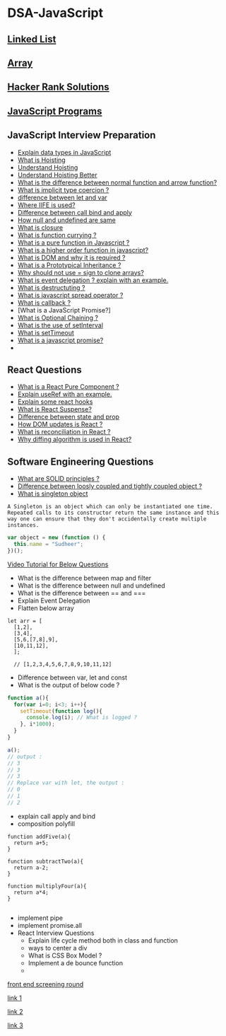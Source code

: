 # DSA-JavaScript

## [Linked List](https://github.com/subratsir/DSA-JavaScript/blob/main/subratsir/linked-list.md)

## [Array](https://github.com/subratsir/DSA-JavaScript/blob/main/subratsir/arrays.md)

## [Hacker Rank Solutions](https://github.com/subratsir/DSA-JavaScript/tree/main/subratsir)

## [JavaScript Programs](https://github.com/subratsir/DSA-JavaScript/blob/main/subratsir/javascript-programs.md)

## JavaScript Interview Preparation

- [Explain data types in JavaScript](https://github.com/subratsir/DSA-JavaScript/blob/main/subratsir/data-types.md)
- [What is Hoisting](https://github.com/subratsir/DSA-JavaScript/blob/main/subratsir/what-is-hoisting.md)
- [Understand Hoisting](https://github.com/subratsir/DSA-JavaScript/blob/main/subratsir/Hoisting-In-JavaScript.md)
- [Understand Hoisting Better](https://github.com/subratsir/DSA-JavaScript/blob/main/subratsir/Understand-Hoisting-Better.md)
- [What is the difference between normal function and arrow function?](https://github.com/subratsir/DSA-JavaScript/blob/main/subratsir/difference-between-normal-function-and-arrow-function.md)
- [What is implicit type coercion ?](https://github.com/subratsir/DSA-JavaScript/blob/main/subratsir/implicit-type-coercion.md)
- [difference between let and var](https://github.com/subratsir/DSA-JavaScript/blob/main/subratsir/difference-between-let-var.md)
- [Where IIFE is used?](https://github.com/subratsir/DSA-JavaScript/blob/main/subratsir/difference-between-let-var.md)
- [Difference between call bind and apply](https://github.com/subratsir/DSA-JavaScript/blob/main/subratsir/difference%20between%20call%20bind%20and%20apply.md)
- [How null and undefined are same](https://github.com/subratsir/DSA-JavaScript/blob/main/subratsir/How%20null%20and%20undefined%20are%20same%20in%20javascript.md)
- [What is closure](https://github.com/subratsir/DSA-JavaScript/blob/main/subratsir/what-is-closure.md)
- [What is function currying ?](https://github.com/subratsir/DSA-JavaScript/blob/main/subratsir/what_is_function_currying.md)
- [What is a pure function in Javascript ?](https://github.com/subratsir/DSA-JavaScript/blob/main/subratsir/what-is-a-pure-function-in-javascript.md)
- [What is a higher order function in javascript?](https://github.com/subratsir/DSA-JavaScript/blob/main/subratsir/higher-order-function.md)
- [What is DOM and why it is required ?](https://github.com/subratsir/DSA-JavaScript/blob/main/subratsir/document-object-model.md)
- [What is a Prototypical Inheritance ?](https://github.com/subratsir/DSA-JavaScript/blob/main/subratsir/Prototypical-inheritence.md)
- [Why should not use = sign to clone arrays?](https://github.com/subratsir/DSA-JavaScript/blob/main/subratsir/Why%20does%20changing%20an%20array%20in%20javascript%20affect%20copies%20of%20the%20array%20created%20using%20equal%20sign.md)
- [What is event delegation ? explain with an example.](https://github.com/subratsir/DSA-JavaScript/blob/main/subratsir/event-delegation.md)
- [What is destructuting ?](https://github.com/subratsir/DSA-JavaScript/blob/main/subratsir/de-structuring.md)
- [What is javascript spread operator ?](https://github.com/subratsir/DSA-JavaScript/blob/main/subratsir/Spread-Operator.md)
- [What is callback ?](https://github.com/subratsir/DSA-JavaScript/blob/main/subratsir/call-back.md)
- [What is a JavaScript Promise?]
- [What is Optional Chaining ?](https://github.com/subratsir/DSA-JavaScript/blob/main/subratsir/optional-chaining.md)
- [What is the use of setInterval](https://github.com/subratsir/DSA-JavaScript/blob/main/subratsir/set-interval.md)
- [What is setTimeout](https://github.com/subratsir/DSA-JavaScript/blob/main/subratsir/set-timeout.md)
- [What is a javascript promise?](https://github.com/subratsir/DSA-JavaScript/blob/main/subratsir/promise.md)
- 

## React Questions

- [What is a React Pure Component ?](https://github.com/subratsir/DSA-JavaScript/blob/main/subratsir/react-pure-components.md)
- [Explain useRef with an example.](https://github.com/subratsir/DSA-JavaScript/blob/main/subratsir/useref-with-example.md)
- [Explain some react hooks](https://github.com/subratsir/DSA-JavaScript/blob/main/subratsir/react-hooks.md)
- [What is React Suspense?](https://github.com/subratsir/DSA-JavaScript/blob/main/subratsir/react-suspense.md)
- [Difference between state and prop](https://github.com/subratsir/DSA-JavaScript/blob/main/subratsir/diff-between-state-and-prop.md)
- [How DOM updates is React ?](https://github.com/subratsir/DSA-JavaScript/blob/main/subratsir/how-dom-updates-in-react.md)
- [What is reconciliation in React ?](https://github.com/subratsir/DSA-JavaScript/blob/main/subratsir/how-dom-updates-in-react.md)
- [Why diffing algorithm is used in React?](https://github.com/subratsir/DSA-JavaScript/blob/main/subratsir/how-dom-updates-in-react.md)

## Software Engineering Questions

- [What are SOLID principles ?](https://github.com/subratsir/DSA-JavaScript/blob/main/subratsir/solid.md)
- [Difference between loosly coupled and tightly coupled object ?](https://github.com/subratsir/DSA-JavaScript/blob/main/subratsir/difference_between_loosly_coupled_tight_coupled_object.md)
- [What is singleton object]()

`
A Singleton is an object which can only be instantiated one time. Repeated calls to its constructor return the same instance and this way one can ensure that they don't accidentally create multiple instances.
`

```js
var object = new (function () {
  this.name = "Sudheer";
})();
```



[Video Tutorial for Below Questions](https://www.youtube.com/watch?v=abbdJ4Yfm54)

- What is the difference between map and filter
- What is the difference between null and undefined
- What is the difference between == and ===
- Explain Event Delegation
- Flatten below array

~~~
let arr = [
  [1,2],
  [3,4],
  [5,6,[7,8],9],
  [10,11,12],
  ];
  
  // [1,2,3,4,5,6,7,8,9,10,11,12]
~~~

- Difference between var, let and const
- What is the output of below code ?

~~~js
function a(){
  for(var i=0; i<3; i++){
    setTimeout(function log(){
      console.log(i); // What is logged ?
    }, i*1000);
  }
}

a();
// output :
// 3
// 3
// 3
// Replace var with let, the output :
// 0
// 1
// 2
~~~

- explain call apply and bind
- composition polyfill

~~~
function addFive(a){
  return a+5;
}

function subtractTwo(a){
  return a-2;
}

function multiplyFour(a){
  return a*4;
}


~~~

  - implement pipe
  - implement promise.all
  - React Interview Questions
    - Explain life cycle method both in class and function
    - ways to center a div
    - What is CSS Box Model ?
    - Implement a de bounce function
    - 

[front end screening round](https://github.com/subratsir/DSA-JavaScript/blob/main/subratsir/front-end-screening-round.md)

[link 1](https://www.interviewbit.com/javascript-interview-questions/)

[link 2](https://www.interviewbit.com/css-interview-questions/)

[link 3](https://github.com/sudheerj/javascript-interview-questions)

